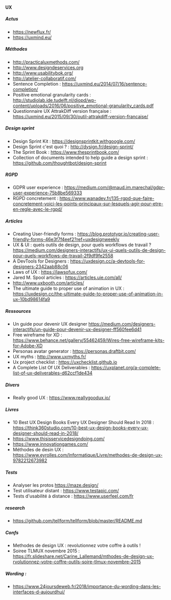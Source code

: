 #### UX

##### Actus
- https://newflux.fr/
- https://uxmind.eu/

##### Méthodes
- http://practicaluxmethods.com/
- http://www.designdeservices.org
- http://www.usabilitybok.org/
- http://atelier-collaboratif.com/
- Sentence Completion : https://uxmind.eu/2014/07/16/sentence-completion/
- Positive emotional granularity cards : http://studiolab.ide.tudelft.nl/diopd/wp-content/uploads/2016/06/positive_emotional-granularity_cards.pdf 
- Questionnaire UX AttrakDiff version française : https://uxmind.eu/2015/09/30/outil-attrakdiff-version-francaise/

##### Design sprint
- Design Sprint Kit : https://designsprintkit.withgoogle.com/
- Design Sprint c'est quoi ? : http://dysign.fr/design-sprint/
- The Sprint Book : https://www.thesprintbook.com/
- Collection of documents intended to help guide a design sprint : https://github.com/thoughtbot/design-sprint

##### RGPD
- GDPR user experience : https://medium.com/@maud.im.marechal/gdpr-user-experience-75b8be569333
- RGPD concretement : https://www.wanadev.fr/135-rgpd-que-faire-concretement-voici-les-points-principaux-sur-lesquels-agir-pour-etre-en-regle-avec-le-rgpd/

##### Articles
- Creating User-friendly forms : https://blog.prototypr.io/creating-user-friendly-forms-46e3f7f4eef2?ref=uxdesignweekly
- UX & UI : quels outils de design, pour quels workflows de travail ? https://medium.com/designers-interactifs/ux-ui-quels-outils-de-design-pour-quels-workflows-de-travail-2f9df9fe2558
- A DevTools for Designers : https://uxdesign.cc/a-devtools-for-designers-2342aab88c06
- Laws of UX : https://lawsofux.com/
- Jared M. Spool articles : https://articles.uie.com/all/
- http://www.uxbooth.com/articles/
- The ultimate guide to proper use of animation in UX : https://uxdesign.cc/the-ultimate-guide-to-proper-use-of-animation-in-ux-10bd98614fa9

##### Ressources
- Un guide pour devenir UX designer https://medium.com/designers-interactifs/un-guide-pour-devenir-ux-designer-ff560fee6d41
- Free wireframe for XD : https://www.behance.net/gallery/55462459/Wires-free-wireframe-kits-for-Adobe-XD
- Personas avatar generator : https://personas.draftbit.com/
- UX myths : http://www.uxmyths.fr/
- Ux project checklist : https://uxchecklist.github.io
- A Complete List Of UX Deliverables : https://uxplanet.org/a-complete-list-of-ux-deliverables-d62ccf1de434

##### Divers
- Really good UX : https://www.reallygoodux.io/

##### Livres
- 10 Best UX Design Books Every UX Designer Should Read In 2018 : https://think360studio.com/10-best-ux-design-books-every-ux-designer-should-read-in-2018/
- https://www.thisisservicedesigndoing.com/
- https://www.innovationgames.com/
- Méthodes de desin UX : https://www.eyrolles.com/Informatique/Livre/methodes-de-design-ux-9782212673982

##### Tests
- Analyser les protos https://maze.design/
- Test utilisateur distant : https://www.testapic.com/
- Tests d'usabilité à distance : https://www.userfeel.com/fr

##### research
- https://github.com/tellform/tellform/blob/master/README.md

##### Confs
- Methodes de design UX : revolutionnez votre coffre à outils ! 
- Soiree TLMUX novembre 2015 : https://fr.slideshare.net/Carine_Lallemand/mthodes-de-design-ux-rvolutionnez-votre-coffre-outils-soire-tlmux-novembre-2015

##### Wording :
- https://www.24joursdeweb.fr/2018/importance-du-wording-dans-les-interfaces-d-aujourdhui/
